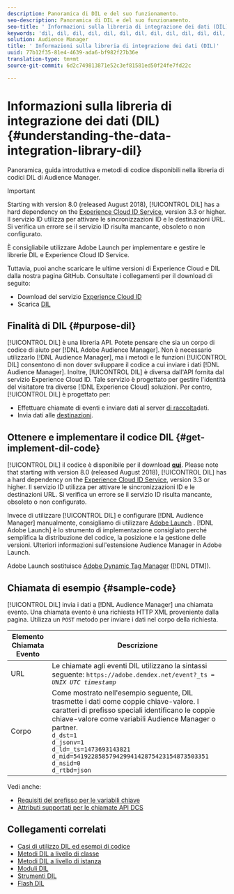 ```yaml
---
description: Panoramica di DIL e del suo funzionamento.
seo-description: Panoramica di DIL e del suo funzionamento.
seo-title: ' Informazioni sulla libreria di integrazione dei dati (DIL)'
keywords: 'dil, dil, dil, dil, dil, dil, dil, dil, dil, dil, dil, dil, dil, dil, dil, dil, dil, dil, dil, dil, dil, dil, dil, dil, dil, dil, dil, dil, dil, dil, dil, dil, dil, dil l, '
solution: Audience Manager
title: ' Informazioni sulla libreria di integrazione dei dati (DIL)'
uuid: 77b12f35-81e4-4639-ada6-bf982f27b36e
translation-type: tm+mt
source-git-commit: 6d2c749813871e52c3ef81581ed50f24fe7fd22c

---
```



#  Informazioni sulla libreria di integrazione dei dati (DIL){#understanding-the-data-integration-library-dil}

Panoramica, guida introduttiva e metodi di codice disponibili nella libreria di codici DIL di Audience Manager.

>[!IMPORTANT]
>
>Starting with version 8.0 (released August 2018), [!UICONTROL DIL] has a hard dependency on the [Experience Cloud ID Service](https://marketing.adobe.com/resources/help/en_US/mcvid/), version 3.3 or higher. Il servizio ID utilizza per attivare le sincronizzazioni ID e le destinazioni URL. Si verifica un errore se il servizio ID risulta mancante, obsoleto o non configurato.
>
>È consigliabile utilizzare Adobe Launch per implementare e gestire le librerie DIL e Experience Cloud ID Service.

Tuttavia, puoi anche scaricare le ultime versioni di Experience Cloud e DIL dalla nostra pagina GitHub. Consultate i collegamenti per il download di seguito:

* Download del servizio [Experience Cloud ID](https://github.com/Adobe-Marketing-Cloud/id-service/releases)
* Scarica [DIL](https://github.com/Adobe-Marketing-Cloud/dil/releases)

## Finalità di DIL {#purpose-dil}

[!UICONTROL DIL] è una libreria API. Potete pensare che sia un corpo di codice di aiuto per [!DNL Adobe Audience Manager]. Non è necessario utilizzarlo [!DNL Audience Manager], ma i metodi e le funzioni [!UICONTROL DIL] consentono di non dover sviluppare il codice a cui inviare i dati [!DNL Audience Manager]. Inoltre, [!UICONTROL DIL] è diversa dall'API fornita dal servizio [](https://marketing.adobe.com/resources/help/en_US/mcvid/)Experience Cloud ID. Tale servizio è progettato per gestire l'identità del visitatore tra diverse [!DNL Experience Cloud] soluzioni. Per contro, [!UICONTROL DIL] è progettato per:

* Effettuare chiamate di eventi e inviare dati al server [di raccolta](../reference/system-components/components-data-collection.md)dati.
* Invia dati alle [destinazioni](../features/destinations/destinations.md).

## Ottenere e implementare il codice DIL {#get-implement-dil-code}

[!UICONTROL DIL] il codice è disponibile per il download **[qui](https://github.com/Adobe-Marketing-Cloud/dil/releases)**. Please note that starting with version 8.0 (released August 2018), [!UICONTROL DIL] has a hard dependency on the [Experience Cloud ID Service](https://marketing.adobe.com/resources/help/en_US/mcvid/), version 3.3 or higher. Il servizio ID utilizza per attivare le sincronizzazioni ID e le destinazioni URL. Si verifica un errore se il servizio ID risulta mancante, obsoleto o non configurato.

Invece di utilizzare [!UICONTROL DIL] e configurare [!DNL Audience Manager] manualmente, consigliamo di utilizzare [Adobe Launch](https://docs.adobelaunch.com/) . [!DNL Adobe Launch] è lo strumento di implementazione consigliato perché semplifica la distribuzione del codice, la posizione e la gestione delle versioni. Ulteriori informazioni sull'estensione [](https://docs.adobelaunch.com/extension-reference/web/adobe-audience-manager-extension) Audience Manager in Adobe Launch.

Adobe Launch sostituisce [Adobe Dynamic Tag Manager](https://marketing.adobe.com/resources/help/en_US/dtm/c_overview.html) ([!DNL DTM]).

## Chiamata di esempio {#sample-code}

[!UICONTROL DIL] invia i dati a [!DNL Audience Manager] una chiamata evento. Una chiamata evento è una richiesta HTTP XML proveniente dalla pagina. Utilizza un `POST` metodo per inviare i dati nel corpo della richiesta.

| Elemento Chiamata Evento | Descrizione |
|--- |--- |
| URL | Le chiamate agli eventi DIL utilizzano la sintassi seguente: `https://adobe.demdex.net/event?_ts =` *`UNIX UTC timestamp`* |
| Corpo | Come mostrato nell'esempio seguente, DIL trasmette i dati come coppie chiave-valore. I caratteri di prefisso speciali identificano le coppie chiave-valore come variabili Audience Manager o partner.<br>`d_dst=1`<br>`d_jsonv=1`<br>`d_ld=_ts=1473693143821`<br>`d_mid=54192285857942994142875423154873503351`<br>`d_nsid=0`<br>`d_rtbd=json`<br> |

Vedi anche:
* [Requisiti del prefisso per le variabili chiave](../features/traits/trait-variable-prefixes.md)
* [Attributi supportati per le chiamate API DCS](../api/dcs-intro/dcs-api-reference/dcs-keys.md)

## Collegamenti correlati

* [Casi di utilizzo DIL ed esempi di codice](/help/using/dil/dil-use-cases.md)
* [Metodi DIL a livello di classe](/help/using/dil/dil-class-overview/dil-start.md)
* [Metodi DIL a livello di istanza](/help/using/dil/dil-instance-methods.md)
* [Moduli DIL](/help/using/dil/dil-modules.md)
* [Strumenti DIL](/help/using/dil/dil-tools.md)
* [Flash DIL](/help/using/dil/dil-flash.md)